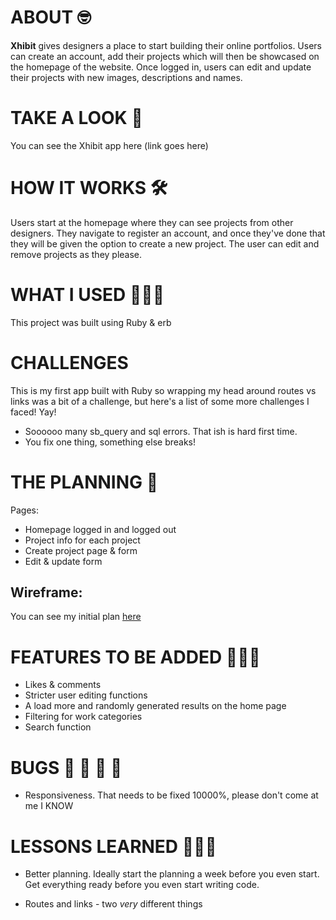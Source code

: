 # ABOUT 🤓

**Xhibit** gives designers a place to start building their online portfolios. Users can create an account, add their projects which will then be showcased on the homepage of the website. Once logged in, users can edit and update their projects with new images, descriptions and names. 


# TAKE A LOOK 👀

You can see the Xhibit app here (link goes here)


# HOW IT WORKS 🛠

Users start at the homepage where they can see projects from other designers. They navigate to register an account, and once they've done that they will be given the option to create a new project. The user can edit and remove projects as they please.
 

# WHAT I USED 👩🏻‍💻

This project was built using Ruby & erb


# CHALLENGES
This is my first app built with Ruby so wrapping my head around routes vs links was a bit of a challenge, but here's a list of some more challenges I faced! Yay!

- Soooooo many sb_query and sql errors. That ish is hard first time. 
- You fix one thing, something else breaks! 


# THE PLANNING 📝

Pages: 

- Homepage logged in and logged out
- Project info for each project 
- Create project page & form 
- Edit & update form 


## Wireframe: 
You can see my initial plan [here](https://i.imgur.com/O9Rbod0.jpg) 


# FEATURES TO BE ADDED 🤦🏻‍♀️

- Likes & comments
- Stricter user editing functions 
- A load more and randomly generated results on the home page 
- Filtering for work categories
- Search function


# BUGS 🦟 🦗 🦟 🦗

- Responsiveness. That needs to be fixed 10000%, please don't come at me I KNOW


# LESSONS LEARNED 👩🏻‍🏫

- Better planning. Ideally start the planning a week before you even start. Get everything ready before you even start writing code. 

- Routes and links - two *very* different things 
